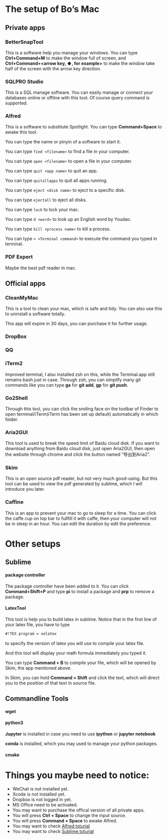 # The setup of Bo’s Mac

## Private apps

### BetterSnapTool
This is a software help you manage your windows. You can type __Ctrl+Command+M__ to make the window full of screen, and __Ctrl+Command+<arrow key, ⬆️, for example>__ to make the window take half of the screen with the arrow key direction.

### SQLPRO Studio
This is a SQL manage software. You can easily manage or connect your databases online or offline with this tool. Of course query command is supported.

### Alfred
This is a software to substitute Spotlight. You can type __Command+Space__ to awake this tool. 

You can type the name or pinyin of a software to start it.

You can type `find <filename>` to find a file in your computer.

You can type `open <filename>` to open a file in your computer.

You can type `quit <app name>` to quit an app.

You can type `quitallapps` to quit all apps running.

You can type `eject <disk name>` to eject to a specific disk.

You can type `ejectall` to eject all disks.

You can type `lock` to lock your mac.

You can type `d <word>` to look up an English word by Youdao.

You can type `kill <process name>` to kill a process.

You can type `> <Terminal command>` to execute the command you typed in terminal.

### PDF Expert
Maybe the best pdf reader in mac.

## Official apps

### CleanMyMac
This is a tool to clean your mac, which is safe and tidy. You can also use this to uninstall a software totally. 

This app will expire in 30 days, you can purchase it for further usage.

### DropBox

### QQ 

### iTerm2
Improved terminal, I also installed zsh on this, while the Terminal.app still remains bash just in case.
Through zsh, you can simplify many git commands like you can type __ga__ for __git add__, __gp__ for __git push__.

 
### Go2Shell
Through this tool, you can click the smiling face on the toolbar of Finder to open terminal/iTerm(iTerm has been set up default) automatically in which folder.

### Aria2GUI
This tool is used to break the speed limit of Baidu cloud disk. If you want to download anything from Baidu cloud disk, just open Aria2GUI, then open the website through chrome and click the button named “导出到Aria2”.

### Skim
This is an open source pdf reader, but not very much good-using. But this tool can be used to view the pdf generated by sublime, which I will introduce you later.

### Caffine
This is an app to prevent your mac to go to sleep for a time. You can click the caffe cup on top bar to fullfill it with caffe, then your  computer will not be in sleep in an hour. You can edit the duration by edit the preference.

# Other setups
## Sublime
#### package controller
The package controller have been added to it. You can click __Command+Shift+P__ and type __pi__ to install a package and __prp__ to remove a package.

#### LatexTool
This tool is help you to build latex in sublime.
Notice that in the first line of your latex file, you have to type

```latex
#!TEX program = xelatex
```

to specify the version of latex you will use to compile your latex file.

And this tool will display your math formula immediately you typed it.

You can type __Command + B__ to compile your file, which will be opened by Skim, the app mentioned above.

In Skim, you can hold __Command + Shift__ and click the text, which will direct you to the position of that text in source file.

## Commandline Tools
#### wget
#### python3
 __Jupyter__ is installed in case you need to use __ipython__ or __jupyter notebook__

__conda__ is installed, which you may used to manage your python packages.
#### cmake

# Things you maybe need to notice:
- WeChat is not installed yet.
- Xcode is not installed yet.
- Dropbox is not logged in yet.
- MS Office need to be activated.
- You may want to purchase the offical version of all private apps.
- You will press __Ctrl + Space__ to change the input source.
- You will press __Command + Space__ to awake Alfred.
- You may want to check [Alfred toturial](https://lifehacker.com/a-beginners-guide-to-mouseless-computing-with-alfred-1596198655)
- You may want to check [Sublime toturial](http://www.hongkiat.com/blog/sublime-text-tips/)
